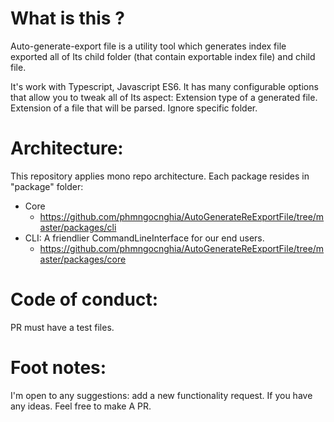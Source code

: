 # What is this ?
Auto-generate-export file is a utility tool which generates index file exported all of Its child folder (that contain exportable index file) and child file.

It's work with Typescript, Javascript ES6. It has many configurable options that allow you to tweak all of Its aspect:
Extension type of a generated file.
Extension of a file that will be parsed.
Ignore specific folder.

# Architecture:
This repository applies mono repo architecture. Each package resides in "package" folder:
* Core
  * https://github.com/phmngocnghia/AutoGenerateReExportFile/tree/master/packages/cli
* CLI: A friendlier CommandLineInterface for our end users.
  * https://github.com/phmngocnghia/AutoGenerateReExportFile/tree/master/packages/core

# Code of conduct:
PR must have a test files.

# Foot notes:
I'm open to any suggestions: add a new functionality request. If you have any ideas. Feel free to make A PR.